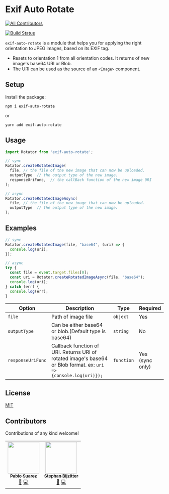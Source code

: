 # Exif Auto Rotate

<!-- ALL-CONTRIBUTORS-BADGE:START - Do not remove or modify this section -->
[![All Contributors](https://img.shields.io/badge/all_contributors-2-orange.svg?style=flat-square)](#contributors-)
<!-- ALL-CONTRIBUTORS-BADGE:END -->

[![Build Status](https://travis-ci.org/onurzorluer/exif-auto-rotate.svg?branch=master)](https://travis-ci.org/onurzorluer/exif-auto-rotate.svg?branch=master)

`exif-auto-rotate` is a module that helps you for applying the right orientation to JPEG images, based on its EXIF tag.

- Resets to orientation 1 from all orientation codes. It returns of new image's base64 URI or Blob.
- The URI can be used as the source of an `<Image>` component.

## Setup

Install the package:

```
npm i exif-auto-rotate
```

or

```
yarn add exif-auto-rotate
```

## Usage

```javascript
import Rotator from 'exif-auto-rotate';

// sync
Rotator.createRotatedImage(
  file, // the file of the new image that can now be uploaded.
  outputType  // the output type of the new image.
  responseUriFunc,  // the callBack function of the new image URI
);

// async
Rotator.createRotatedImageAsync(
  file, // the file of the new image that can now be uploaded.
  outputType  // the output type of the new image.
);
```

## Examples

```javascript
// sync
Rotator.createRotatedImage(file, "base64", (uri) => {
  console.log(uri);
});

// async
try {
  const file = event.target.files[0];
  const uri = Rotator.createRotatedImageAsync(file, "base64");
  console.log(uri);
} catch (err) {
  console.log(err);
}
```

| Option            | Description                                                                                                       | Type       | Required        |
| ----------------- | ----------------------------------------------------------------------------------------------------------------- | ---------- | --------------- |
| `file`            | Path of image file                                                                                                | `object`   | Yes             |
| `outputType`      | Can be either base64 or blob.(Default type is base64)                                                             | `string`   | No              |
| `responseUriFunc` | Callback function of URI. Returns URI of rotated image's base64 or Blob format. ex: `uri => {console.log(uri)});` | `function` | Yes (sync only) |

## License

[MIT](https://opensource.org/licenses/mit-license.html)

## Contributors

Contributions of any kind welcome!

<!-- ALL-CONTRIBUTORS-LIST:START - Do not remove or modify this section -->
<!-- prettier-ignore-start -->
<!-- markdownlint-disable -->
<table>
  <tr>
    <td align="center"><a href="https://github.com/pabs97"><img src="https://avatars.githubusercontent.com/u/4089816?v=4?s=100" width="100px;" alt=""/><br /><sub><b>Pablo Suarez</b></sub></a><br /><a href="#maintenance-pabs97" title="Maintenance">🚧</a> <a href="https://github.com/onurzorluer/exif-auto-rotate/commits?author=pabs97" title="Code">💻</a></td>
    <td align="center"><a href="https://github.com/StephanBijzitter"><img src="https://avatars.githubusercontent.com/u/1649903?v=4?s=100" width="100px;" alt=""/><br /><sub><b>Stephan Bijzitter</b></sub></a><br /><a href="#maintenance-StephanBijzitter" title="Maintenance">🚧</a> <a href="https://github.com/onurzorluer/exif-auto-rotate/commits?author=StephanBijzitter" title="Code">💻</a></td>
  </tr>
</table>

<!-- markdownlint-restore -->
<!-- prettier-ignore-end -->

<!-- ALL-CONTRIBUTORS-LIST:END -->
